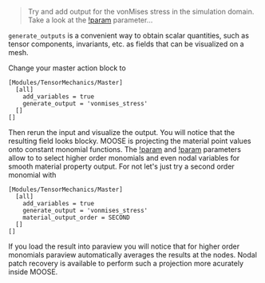 > Try and add output for the vonMises stress in the simulation domain. Take a
> look at the
> [!param](/Modules/TensorMechanics/Master/TensorMechanicsAction/generate_output)
> parameter...

`generate_outputs` is a convenient way to obtain scalar quantities, such as
tensor components, invariants, etc. as fields that can be visualized on a mesh.

Change your master action block to

```
[Modules/TensorMechanics/Master]
  [all]
    add_variables = true
    generate_output = 'vonmises_stress'
  []
[]
```

Then rerun the input and visualize the output. You will notice that the
resulting field looks blocky. MOOSE is projecting the material point values onto
constant monomial functions. The
[!param](/Modules/TensorMechanics/Master/TensorMechanicsAction/material_output_family)
and
[!param](/Modules/TensorMechanics/Master/TensorMechanicsAction/material_output_order)
parameters allow to to select higher order monomials and even nodal variables
for smooth material property output. For not let's just try a second order
monomial with

```
[Modules/TensorMechanics/Master]
  [all]
    add_variables = true
    generate_output = 'vonmises_stress'
    material_output_order = SECOND
  []
[]
```

If you load the result into paraview you will notice that for higher order
monomials paraview automatically averages the results at the nodes. Nodal patch
recovery is available to perform such a projection more acurately inside MOOSE.
